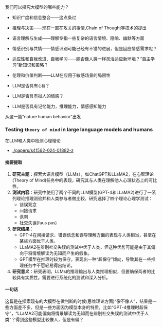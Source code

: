 我们可以探究大模型的哪些能力？
* 知识广度和信息整合——这点条过
* 推理与决策——现在一直在攻关的事情,Chain of Thought等技术的提出
* 语言理解与生成——理解专指一些复杂的语言情境、隐喻、幽默等方面
* 情感识别与共情——情感识别可能已经有不错的进展，但是回应情感需求呢？
* 适应性和自我改进、自我学习——能否像人类一样灵活适应新环境？“自主学习”新知识和策略？
* 伦理和价值判断——LLM在应用于敏感场景的局限性

* LLM是否具有`心智`？
* LLM是否具有拟人的情感？
* LLM是否具有记忆能力，推理能力，情感感知能力

从这一篇“nature human behavior”出发
### Testing `theory of mind` in large language models and humans
在LLM和人类中检测心理理论
- [./papers/s41562-024-01882-z](./papers/s41562-024-01882-z.pdf)
#### 摘要提取
1. **研究主题**：探索大语言模型（LLMs），如ChatGPT和LLaMA2，在心智理论(Theory of Mind)任务中的表现，研究其与人类在理解他人心理状态上的可比性。
2. **测试内容**：研究中使用了两个不同的LLM模型(GPT-4和LLaMA2)进行了一系列理论推理测验并和人类参与者做比较，研究选择了四个理论心理学测试：
    * 错误观念
    * 间接请求
    * 讽刺
    * 社交失误(faus pas)
3. **研究结果**：
   - GPT-4在间接请求、错误信念和误导理解方面的表现与人类相当，甚至在某些方面优于人类。
   - LLaMA2在辨别社交失误的测试中优于人类，但这种优势可能是由于其偏向于将情境解读为无知而产生的假象。
   - GPT模型在推理时较为保守，表现出一种“超保守”倾向，导致其在一些推理任务中不愿轻易得出结论。
4. **研究意义**：研究表明，LLMs的推理输出与人类推理相似，但要确保两者的比较具有实质性，需要进行系统化的测试和深入分析。

#### 一句话
这篇是在探索现有的大模型在做判断的时候(思维理论方面)“像不像人”，结果是一些方面差不多，但是一些方面因为模型本身的特质，比如“GPT-4推理时超保守”，“LLaMA2可能偏向将情景解读为无知而在辨别社交失误的测试中优于人类”？得到这些模型比较像人，但是有偏？